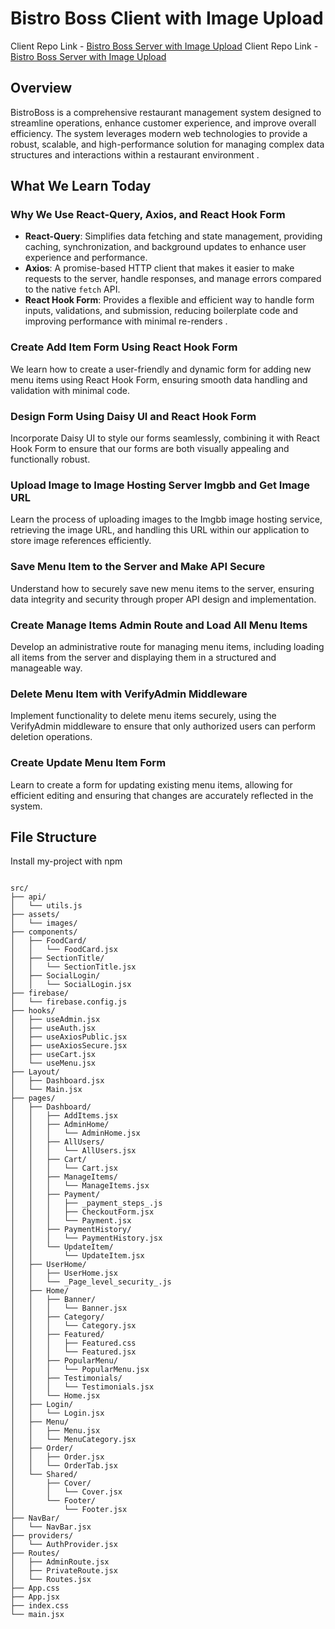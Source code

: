 # Bistro Boss Client with Image Upload

Client Repo Link - [Bistro Boss Server with Image Upload](https://github.com/ProgrammingHero1/bistro-boss-server-with-image-upload-part_6)
Client Repo Link - [Bistro Boss Server with Image Upload](http://localhost:5000)

## Overview
BistroBoss is a comprehensive restaurant management system designed to streamline operations, enhance customer experience, and improve overall efficiency. The system leverages modern web technologies to provide a robust, scalable, and high-performance solution for managing complex data structures and interactions within a restaurant environment .

## What We Learn Today

### Why We Use React-Query, Axios, and React Hook Form
- **React-Query**: Simplifies data fetching and state management, providing caching, synchronization, and background updates to enhance user experience and performance.
- **Axios**: A promise-based HTTP client that makes it easier to make requests to the server, handle responses, and manage errors compared to the native `fetch` API.
- **React Hook Form**: Provides a flexible and efficient way to handle form inputs, validations, and submission, reducing boilerplate code and improving performance with minimal re-renders .

### Create Add Item Form Using React Hook Form
We learn how to create a user-friendly and dynamic form for adding new menu items using React Hook Form, ensuring smooth data handling and validation with minimal code.

### Design Form Using Daisy UI and React Hook Form
Incorporate Daisy UI to style our forms seamlessly, combining it with React Hook Form to ensure that our forms are both visually appealing and functionally robust.

### Upload Image to Image Hosting Server Imgbb and Get Image URL
Learn the process of uploading images to the Imgbb image hosting service, retrieving the image URL, and handling this URL within our application to store image references efficiently.

### Save Menu Item to the Server and Make API Secure
Understand how to securely save new menu items to the server, ensuring data integrity and security through proper API design and implementation.

### Create Manage Items Admin Route and Load All Menu Items
Develop an administrative route for managing menu items, including loading all items from the server and displaying them in a structured and manageable way.

### Delete Menu Item with VerifyAdmin Middleware
Implement functionality to delete menu items securely, using the VerifyAdmin middleware to ensure that only authorized users can perform deletion operations. 

### Create Update Menu Item Form
Learn to create a form for updating existing menu items, allowing for efficient editing and ensuring that changes are accurately reflected in the system.



## File Structure

Install my-project with npm
```plaintext

src/
├── api/
│   └── utils.js
├── assets/
│   └── images/
├── components/
│   ├── FoodCard/
│   │   └── FoodCard.jsx
│   ├── SectionTitle/
│   │   └── SectionTitle.jsx
│   ├── SocialLogin/
│   │   └── SocialLogin.jsx
├── firebase/
│   └── firebase.config.js
├── hooks/
│   ├── useAdmin.jsx
│   ├── useAuth.jsx
│   ├── useAxiosPublic.jsx
│   ├── useAxiosSecure.jsx
│   ├── useCart.jsx
│   └── useMenu.jsx
├── Layout/
│   ├── Dashboard.jsx
│   └── Main.jsx
├── pages/
│   ├── Dashboard/
│   │   ├── AddItems.jsx
│   │   ├── AdminHome/
│   │   │   └── AdminHome.jsx
│   │   ├── AllUsers/
│   │   │   └── AllUsers.jsx
│   │   ├── Cart/
│   │   │   └── Cart.jsx
│   │   ├── ManageItems/
│   │   │   └── ManageItems.jsx
│   │   ├── Payment/
│   │   │   ├── _payment_steps_.js
│   │   │   ├── CheckoutForm.jsx
│   │   │   └── Payment.jsx
│   │   ├── PaymentHistory/
│   │   │   └── PaymentHistory.jsx
│   │   └── UpdateItem/
│   │       └── UpdateItem.jsx
│   ├── UserHome/
│   │   ├── UserHome.jsx
│   │   └── _Page_level_security_.js
│   ├── Home/
│   │   ├── Banner/
│   │   │   └── Banner.jsx
│   │   ├── Category/
│   │   │   └── Category.jsx
│   │   ├── Featured/
│   │   │   ├── Featured.css
│   │   │   └── Featured.jsx
│   │   ├── PopularMenu/
│   │   │   └── PopularMenu.jsx
│   │   ├── Testimonials/
│   │   │   └── Testimonials.jsx
│   │   └── Home.jsx
│   ├── Login/
│   │   └── Login.jsx
│   ├── Menu/
│   │   ├── Menu.jsx
│   │   └── MenuCategory.jsx
│   ├── Order/
│   │   ├── Order.jsx
│   │   └── OrderTab.jsx
│   └── Shared/
│       ├── Cover/
│       │   └── Cover.jsx
│       └── Footer/
│           └── Footer.jsx
├── NavBar/
│   └── NavBar.jsx
├── providers/
│   └── AuthProvider.jsx
├── Routes/
│   ├── AdminRoute.jsx
│   ├── PrivateRoute.jsx
│   └── Routes.jsx
├── App.css
├── App.jsx
├── index.css
└── main.jsx


```

